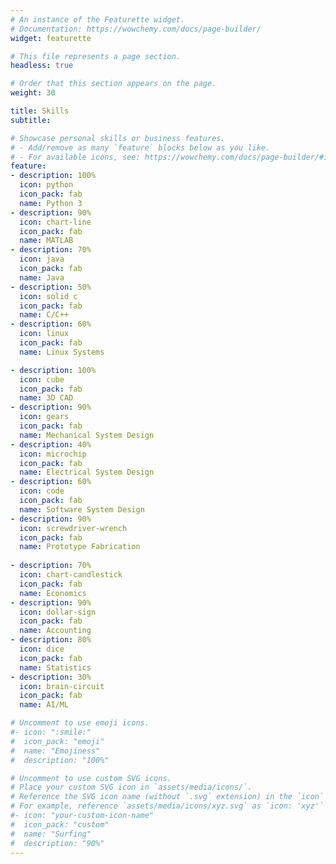 ```yaml
---
# An instance of the Featurette widget.
# Documentation: https://wowchemy.com/docs/page-builder/
widget: featurette

# This file represents a page section.
headless: true

# Order that this section appears on the page.
weight: 30

title: Skills
subtitle:

# Showcase personal skills or business features.
# - Add/remove as many `feature` blocks below as you like.
# - For available icons, see: https://wowchemy.com/docs/page-builder/#icons
feature:
- description: 100%
  icon: python
  icon_pack: fab
  name: Python 3
- description: 90%
  icon: chart-line
  icon_pack: fab
  name: MATLAB
- description: 70%
  icon: java
  icon_pack: fab
  name: Java
- description: 50%
  icon: solid c
  icon_pack: fab
  name: C/C++
- description: 60%
  icon: linux
  icon_pack: fab
  name: Linux Systems

- description: 100%
  icon: cube
  icon_pack: fab
  name: 3D CAD
- description: 90%
  icon: gears
  icon_pack: fab
  name: Mechanical System Design
- description: 40%
  icon: microchip
  icon_pack: fab
  name: Electrical System Design
- description: 60%
  icon: code
  icon_pack: fab
  name: Software System Design
- description: 90%
  icon: screwdriver-wrench
  icon_pack: fab
  name: Prototype Fabrication
  
- description: 70%
  icon: chart-candlestick
  icon_pack: fab
  name: Economics
- description: 90%
  icon: dollar-sign
  icon_pack: fab
  name: Accounting
- description: 80%
  icon: dice
  icon_pack: fab
  name: Statistics
- description: 30%
  icon: brain-circuit
  icon_pack: fab
  name: AI/ML

# Uncomment to use emoji icons.
#- icon: ":smile:"
#  icon_pack: "emoji"
#  name: "Emojiness"
#  description: "100%"  

# Uncomment to use custom SVG icons.
# Place your custom SVG icon in `assets/media/icons/`.
# Reference the SVG icon name (without `.svg` extension) in the `icon` field.
# For example, reference `assets/media/icons/xyz.svg` as `icon: 'xyz'`
#- icon: "your-custom-icon-name"
#  icon_pack: "custom"
#  name: "Surfing"
#  description: "90%"
---
```

